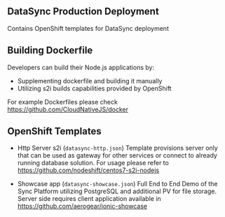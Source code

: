 ## DataSync Production Deployment

Contains OpenShift templates for DataSync deployment


## Building Dockerfile

Developers can build their Node.js applications by:

- Supplementing dockerfile and building it manually
- Utilizing s2i builds capabilities provided by OpenShift

For example Dockerfiles please check https://github.com/CloudNativeJS/docker

## OpenShift Templates

- Http Server s2i (`datasync-http.json`)
Template provisions server only that can be used as gateway for other services or connect to already running database solution.
For usage please refer to https://github.com/nodeshift/centos7-s2i-nodejs

- Showcase app (`datasync-showcase.json`)
Full End to End Demo of the Sync Platform utilizing
PostgreSQL and additional PV for file storage.
Server side requires client application available in https://github.com/aerogear/ionic-showcase



